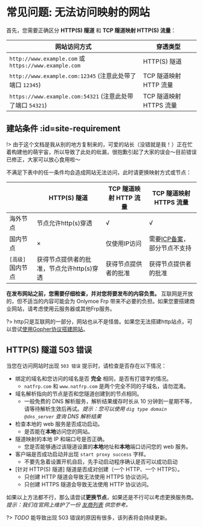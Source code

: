 # 常见问题: 无法访问映射的网站

首先，您需要正确区分 **HTTP(S) 隧道** 和 **TCP 隧道映射 HTTP(S) 流量**：

| 网站访问方式 | 穿透类型 |
| --- | --- |
| `http://www.example.com` 或 `https://www.example.com` | HTTP(S) 隧道 |
| `http://www.example.com:12345` (注意此处带了端口 `12345`) | TCP 隧道映射 HTTP 流量 |
| `https://www.example.com:54321` (注意此处带了端口 `54321`) | TCP 隧道映射 HTTPS 流量 |

## 建站条件 :id=site-requirement

!> 由于这个文档是我从别的地方复制来的，可爱的站长（没错就是我！）正在忙着构建他的萌宇宙，所以导致了此处的纰漏，很抱歉引起了大家的误会～目前错误已修正，大家可以放心食用啦～

不满足下表中的任一条件均会造成网站无法访问，此时请更换映射方式或节点：

|   | HTTP(S) 隧道 | TCP 隧道映射 HTTP 流量 | TCP 隧道映射 HTTPS 流量 |
| --- | --- | --- | --- |
| 海外节点 | 节点允许http(s)穿透 | √ | √ |
| 国内节点 | × | 仅使用IP访问 | 需要[ICP备案](https://baike.baidu.com/item/ICP%E5%A4%87%E6%A1%88)，部分节点不支持 |
| `[高级]` 国内节点 | 获得节点提供者的批准，节点允许http(s)穿透 | 获得节点提供者的批准 | 获得节点提供者的批准 |

**在发布网站之前，您需要仔细检查，并对您将要发布的内容负责。** 互联网是开放的，但不适当的内容可能会为 Onlymoe Frp 带来不必要的负担。如果您要搭建商业网站，请考虑使用云服务器或其他Frp服务。

?> http只是互联网的一部分，网站也从不是怪兽。如果您无法搭建http站点，可以尝试[使用Gopher协议搭建网站](https://lantian.pub/article/modify-website/serve-gopher-with-nginx.lantian/)。

## HTTP(S) 隧道 503 错误

当您在访问网站时出现 `503 错误` 提示时，请检查是否存在以下情况：

+ 绑定的域名和您访问的域名是否 **完全** 相同，是否有打错字的情况。
  - `natfrp.com` 和 `www.natfrp.com` 是两个完全不同的子域名，请勿混淆。
+ 域名解析指向的节点是否和您隧道创建到的节点相同。
  - 一般免费的 DNS 解析服务，解析结果缓存时长从 10 分钟到一星期不等，请等待解析生效后再试。*提示：您可以使用 `dig type domain @dns_server` 查询 DNS 解析结果*
+ 检查本地的 web 服务是否成功启动。
  - 是否能在**本地**访问您的网站。
+ 隧道映射的本地 IP 和端口号是否正确。
  - 您是否能够通过该隧道设置的**本地**地址和**本地**端口访问您的 web 服务。
+ 客户端是否成功启动并出现 `start proxy success` 字样。
  - 不要先急着设置开机自启，先手动启动程序确认是否可以成功启动
+ [针对 HTTP(S) 隧道] 隧道是否成对创建（一个 HTTP、一个 HTTPS）。
  - 只创建 HTTP 隧道会导致无法使用 HTTPS 协议访问。
  - 只创建 HTTPS 隧道会导致无法使用 HTTP 协议访问。

如果以上方法都不行，那么请尝试**更换节点**，如果还是不行可以考虑更换服务商。 *提示：我们在官网上维护了一份 [友商列表](https://www.natfrp.com/peer_vendors.php) 供您参考。*

?> _TODO_ 能导致出现 503 错误的原因有很多，该列表将会持续更新。

